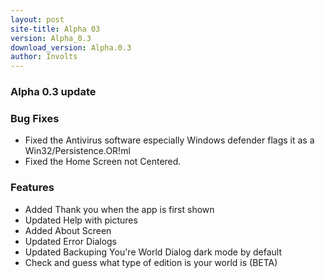```yaml
---
layout: post
site-title: Alpha 03
version: Alpha_0.3
download_version: Alpha.0.3
author: Involts
---
```

<h3 id="alpha-0-3-update">Alpha 0.3 update</h3>

<h3 id="bug-fixes">Bug Fixes</h3>

<ul>
<li>Fixed the Antivirus software especially Windows defender flags it as a Win32/Persistence.OR!ml </li>
<li>Fixed the Home Screen not Centered.</li>
</ul>

<h3 id="features">Features</h3>
<ul>
<li>Added Thank you when the app is first shown</li>
<li>Updated Help with pictures</li>
<li>Added About Screen</li>
<li>Updated Error Dialogs</li>
<li>Updated Backuping You&#39;re World Dialog dark mode by default</li>
<li>Check and guess what type of edition is your world is (BETA)</li>
</ul>
